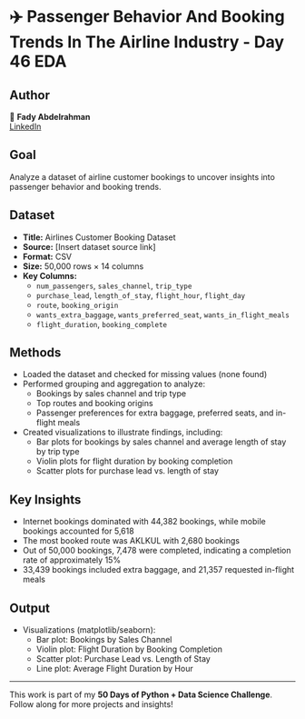 # ✈️ Passenger Behavior And Booking Trends In The Airline Industry - Day 46 EDA

## Author  
👤 **Fady Abdelrahman**  
[LinkedIn](https://www.linkedin.com/in/fady-abdelrahman-a649a12b6/)

## Goal  
Analyze a dataset of airline customer bookings to uncover insights into passenger behavior and booking trends.

## Dataset  
- **Title:** Airlines Customer Booking Dataset  
- **Source:** [Insert dataset source link]  
- **Format:** CSV  
- **Size:** 50,000 rows × 14 columns  
- **Key Columns:**  
  - `num_passengers`, `sales_channel`, `trip_type`  
  - `purchase_lead`, `length_of_stay`, `flight_hour`, `flight_day`  
  - `route`, `booking_origin`  
  - `wants_extra_baggage`, `wants_preferred_seat`, `wants_in_flight_meals`  
  - `flight_duration`, `booking_complete`

## Methods  
- Loaded the dataset and checked for missing values (none found)  
- Performed grouping and aggregation to analyze:  
  - Bookings by sales channel and trip type  
  - Top routes and booking origins  
  - Passenger preferences for extra baggage, preferred seats, and in-flight meals  
- Created visualizations to illustrate findings, including:  
  - Bar plots for bookings by sales channel and average length of stay by trip type  
  - Violin plots for flight duration by booking completion  
  - Scatter plots for purchase lead vs. length of stay  

## Key Insights  
- Internet bookings dominated with 44,382 bookings, while mobile bookings accounted for 5,618  
- The most booked route was AKLKUL with 2,680 bookings  
- Out of 50,000 bookings, 7,478 were completed, indicating a completion rate of approximately 15%  
- 33,439 bookings included extra baggage, and 21,357 requested in-flight meals  

## Output  
- Visualizations (matplotlib/seaborn):  
  - Bar plot: Bookings by Sales Channel  
  - Violin plot: Flight Duration by Booking Completion  
  - Scatter plot: Purchase Lead vs. Length of Stay  
  - Line plot: Average Flight Duration by Hour  

---

This work is part of my **50 Days of Python + Data Science Challenge**.  
Follow along for more projects and insights!